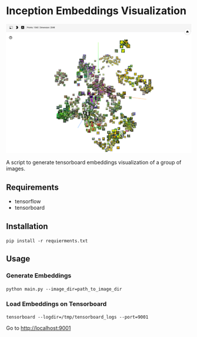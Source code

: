 # Inception Embeddings Visualization

![alt text](screen.png)

A script to generate tensorboard embeddings visualization of a group of images.

## Requirements

* tensorflow
* tensorboard

## Installation

`pip install -r requierments.txt`

## Usage

### Generate Embeddings

`python main.py --image_dir=path_to_image_dir`

### Load Embeddings on Tensorboard

`tensorboard --logdir=/tmp/tensorboard_logs --port=9001`

Go to [http://localhost:9001](http://localhost:9001)
